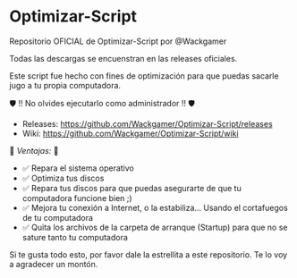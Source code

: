 # Optimizar-Script
Repositorio OFICIAL de Optimizar-Script por @Wackgamer

Todas las descargas se encuenstran en las releases oficiales.

Este script fue hecho con fines de optimización para que puedas sacarle jugo a tu propia computadora.

🛡 !! No olvides ejecutarlo como administrador !! 🛡

- Releases: https://github.com/Wackgamer/Optimizar-Script/releases
- Wiki: https://github.com/Wackgamer/Optimizar-Script/wiki

🌟 *Ventajas:* 🌟

- ✅ Repara el sistema operativo
- ✅ Optimiza tus discos
- ✅ Repara tus discos para que puedas asegurarte de que tu computadora funcione bien ;)
- ✅ Mejora tu conexión a Internet, o la estabiliza... Usando el cortafuegos de tu computadora
- ✅ Quita los archivos de la carpeta de arranque (Startup) para que no se sature tanto tu computadora

Si te gusta todo esto, por favor dale la estrellita a este repositorio. Te lo voy a agradecer un montón.
